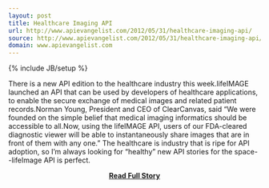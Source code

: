 ```yaml
---
layout: post
title: Healthcare Imaging API
url: http://www.apievangelist.com/2012/05/31/healthcare-imaging-api/
source: http://www.apievangelist.com/2012/05/31/healthcare-imaging-api/
domain: www.apievangelist.com
---
```

{% include JB/setup %}<p>There is a new API edition to the healthcare industry this week.lifeIMAGE launched an API that can be used by developers of healthcare applications, to enable the secure exchange of medical images and related patient records.Norman Young, President and CEO of ClearCanvas, said &ldquo;We were founded on the simple belief that medical imaging informatics should be accessible to all.Now, using the lifeIMAGE API, users of our FDA-cleared diagnostic viewer will be able to instantaneously share images that are in front of them with any one.&rdquo;
The healthcare is industry that is ripe for API adoption, so I&rsquo;m always looking for &ldquo;healthy&rdquo; new API stories for the space--lifeImage API is perfect.</p>
<center><p><a href="http://www.apievangelist.com/2012/05/31/healthcare-imaging-api/" style='padding:25px; font-sze:18px; font-weight: bold;'>Read Full Story</a></p></center>
